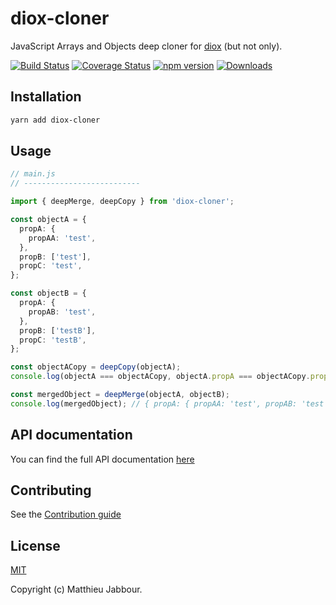 # diox-cloner

JavaScript Arrays and Objects deep cloner for [diox](https://github.com/matthieujabbour/diox) (but not only).

[![Build Status](https://travis-ci.org/matthieujabbour/diox-cloner.svg?branch=master)](https://travis-ci.org/matthieujabbour/diox-cloner)
[![Coverage Status](https://coveralls.io/repos/github/matthieujabbour/diox-cloner/badge.svg)](https://coveralls.io/github/matthieujabbour/diox-cloner)
[![npm version](https://badge.fury.io/js/diox-cloner.svg)](https://badge.fury.io/js/diox-cloner)
[![Downloads](https://img.shields.io/npm/dm/diox-cloner.svg)](https://www.npmjs.com/package/diox-cloner)


## Installation

```bash
yarn add diox-cloner
```


## Usage

```typescript
// main.js
// --------------------------

import { deepMerge, deepCopy } from 'diox-cloner';

const objectA = {
  propA: {
    propAA: 'test',
  },
  propB: ['test'],
  propC: 'test',
};

const objectB = {
  propA: {
    propAB: 'test',
  },
  propB: ['testB'],
  propC: 'testB',
};

const objectACopy = deepCopy(objectA);
console.log(objectA === objectACopy, objectA.propA === objectACopy.propA); // false, false

const mergedObject = deepMerge(objectA, objectB);
console.log(mergedObject); // { propA: { propAA: 'test', propAB: 'test' }, propB: ['test, 'testB'], propC: 'testB' }
```


## API documentation

You can find the full API documentation [here](https://matthieujabbour.github.io/diox-cloner)


## Contributing

See the [Contribution guide](https://github.com/matthieujabbour/diox-cloner/blob/master/CONTRIBUTING.md)


## License

[MIT](https://github.com/matthieujabbour/diox-cloner/blob/master/LICENSE)

Copyright (c) Matthieu Jabbour.
